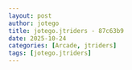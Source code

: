 ```yaml
---
layout: post
author: jotego
title: jotego.jtriders - 87c63b9
date: 2025-10-24
categories: [Arcade, jtriders]
tags: [jotego.jtriders]
---
```


